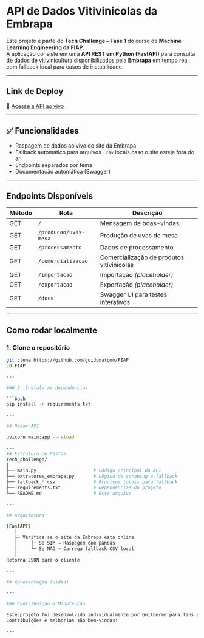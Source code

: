 # API de Dados Vitivinícolas da Embrapa

Este projeto é parte do **Tech Challenge – Fase 1** do curso de **Machine Learning Engineering da FIAP**.  
A aplicação consiste em uma **API REST em Python (FastAPI)** para consulta de dados de vitivinicultura disponibilizados pela **Embrapa** em tempo real, com fallback local para casos de instabilidade.

---

## Link de Deploy
🔗 [Acesse a API ao vivo](https://stunning-fiesta-5gv4gpjj696qcvpwg-8000.app.github.dev)

---

## ✅ Funcionalidades

- Raspagem de dados ao vivo do site da Embrapa
- Fallback automático para arquivos `.csv` locais caso o site esteja fora do ar
- Endpoints separados por tema
- Documentação automática (Swagger)

---

## Endpoints Disponíveis

| Método | Rota                       | Descrição                                    |
|--------|----------------------------|----------------------------------------------|
| GET    | `/`                        | Mensagem de boas-vindas                      |
| GET    | `/producao/uvas-mesa`      | Produção de uvas de mesa                     |
| GET    | `/processamento`           | Dados de processamento                       |
| GET    | `/comercializacao`         | Comercialização de produtos vitivinícolas    |
| GET    | `/importacao`              | Importação *(placeholder)*                   |
| GET    | `/exportacao`              | Exportação *(placeholder)*                   |
| GET    | `/docs`                    | Swagger UI para testes interativos           |

---

## Como rodar localmente

### 1. Clone o repositório

```bash
git clone https://github.com/guidonatooo/FIAP
cd FIAP

---

### 2. Instale as dependências

```bash
pip install -r requirements.txt

---

## Rodar API

uvicorn main:app --reload

---
## Estrutura de Pastas
Tech_challenge/
│
├── main.py                     # Código principal da API
├── extratores_embrapa.py       # Lógica de scraping e fallback
├── fallback_*.csv              # Arquivos locais para fallback
├── requirements.txt            # Dependências do projeto
└── README.md                   # Este arquivo

---

## Arquitetura

[FastAPI]
   │
   ├─ Verifica se o site da Embrapa está online
   │     ├─ Se SIM → Raspagem com pandas
   │     └─ Se NÃO → Carrega fallback CSV local
   │
Retorna JSON para o cliente

---

## Apresentação (video)

---

### Contribuição & Manutenção

Este projeto foi desenvolvido individualmente por Guilherme para fins educacionais.
Contribuições e melhorias são bem-vindas!

---

